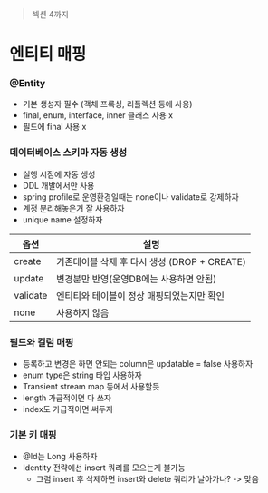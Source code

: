 > 섹션 4까지

# 엔티티 매핑

### @Entity
- 기본 생성자 필수 (객체 프록싱, 리플렉션 등에 사용)
- final, enum, interface, inner 클래스 사용 x
- 필드에 final 사용 x

### 데이터베이스 스키마 자동 생성
- 실행 시점에 자동 생성
- DDL 개발에서만 사용
- spring profile로 운영환경일때는 none이나 validate로 강제하자
- 계정 분리해놓은거 잘 사용하자
- unique name 설정하자

|옵션|설명|
|---|---|
|create| 기존테이블 삭제 후 다시 생성 (DROP + CREATE) |
|update| 변경분만 반영(운영DB에는 사용하면 안됨)
|validate| 엔티티와 테이블이 정상 매핑되었는지만 확인
|none| 사용하지 않음

### 필드와 컬럼 매핑
- 등록하고 변경은 하면 안되는 column은 updatable = false 사용하자
- enum type은 string 타입 사용하자
- Transient stream map 등에서 사용할듯
- length 가급적이면 다 쓰자
- index도 가급적이면 써두자

### 기본 키 매핑
- @Id는 Long 사용하자
- Identity 전략에선 insert 쿼리를 모으는게 불가능
    - 그럼 insert 후 삭제하면 insert와 delete 쿼리가 날아가나? -> 맞음